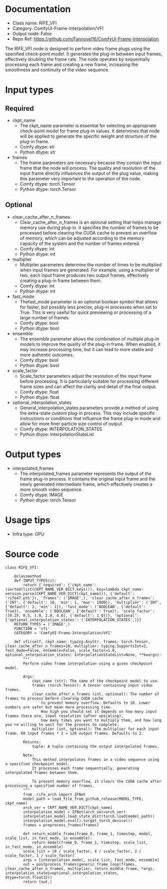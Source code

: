 # Documentation
- Class name: RIFE_VFI
- Category: ComfyUI-Frame-Interpolation/VFI
- Output node: False
- Repo Ref: https://github.com/Fannovel16/ComfyUI-Frame-Interpolation

The RIFE_VFI node is designed to perform video frame plugs using the specified check-point model. It generates the plug-in between input frames, effectively doubling the frame rate. The node operates by sequentially processing each frame and creating a new frame, increasing the smoothness and continuity of the video sequence.

# Input types
## Required
- ckpt_name
    - The ckpt_name parameter is essential for selecting an appropriate check-point model for frame plug-in values. It determines that node will be applied to generate the specific weight and structure of the plug-in frame.
    - Comfy dtype: str
    - Python dtype: str
- frames
    - The frame parameters are necessary because they contain the input frame that the node will process. The quality and resolution of the input frame directly influences the output of the plug value, making this parameter very important to the operation of the node.
    - Comfy dtype: torch.Tensor
    - Python dtype: torch.Tensor
## Optional
- clear_cache_after_n_frames
    - Clear_cache_after_n_frames is an optional setting that helps manage memory use during plug-in. It specifies the number of frames to be processed before clearing the CUDA cache to prevent an overflow of memory, which can be adjusted according to the memory capacity of the system and the number of frames entered.
    - Comfy dtype: int
    - Python dtype: int
- multiplier
    - Multiplier parameters determine the number of times to be multiplied when input frames are generated. For example, using a multiplier of two, each input frame produces two output frames, effectively creating a plug-in frame between them.
    - Comfy dtype: int
    - Python dtype: int
- fast_mode
    - Thefast_mode parameter is an optional boolean symbol that allows for faster, but possibly less precise, plug-in processes when set to True. This is very useful for quick previewing or processing of a large number of frames.
    - Comfy dtype: bool
    - Python dtype: bool
- ensemble
    - The ensemble parameter allows the combination of multiple plug-in models to improve the quality of the plug-in frame. When enabled, it may increase processing time, but it can lead to more stable and more authentic outcomes.
    - Comfy dtype: bool
    - Python dtype: bool
- scale_factor
    - Scale_factor parameters adjust the resolution of the input frame before processing. It is particularly suitable for processing different frame sizes and can affect the clarity and detail of the final output.
    - Comfy dtype: float
    - Python dtype: float
- optional_interpolation_states
    - General_interpolation_states parameters provide a method of using the extra-state custom plug-in process. This may include specific instructions or conditions that influence the frame plug-in mode and allow for more finer particle size control of output.
    - Comfy dtype: INTERPOLATION_STATES
    - Python dtype: InterpolationStateList

# Output types
- interpolated_frames
    - The interpolated_frames parameter represents the output of the frame plug-in process. It contains the original input frame and the newly generated intermediate frame, which effectively creates a more smooth video sequence.
    - Comfy dtype: IMAGE
    - Python dtype: torch.Tensor

# Usage tips
- Infra type: GPU

# Source code
```
class RIFE_VFI:

    @classmethod
    def INPUT_TYPES(s):
        return {'required': {'ckpt_name': (sorted(list(CKPT_NAME_VER_DICT.keys()), key=lambda ckpt_name: version.parse(CKPT_NAME_VER_DICT[ckpt_name])), {'default': 'rife47.pth'}), 'frames': ('IMAGE',), 'clear_cache_after_n_frames': ('INT', {'default': 10, 'min': 1, 'max': 1000}), 'multiplier': ('INT', {'default': 2, 'min': 1}), 'fast_mode': ('BOOLEAN', {'default': True}), 'ensemble': ('BOOLEAN', {'default': True}), 'scale_factor': ([0.25, 0.5, 1.0, 2.0, 4.0], {'default': 1.0})}, 'optional': {'optional_interpolation_states': ('INTERPOLATION_STATES',)}}
    RETURN_TYPES = ('IMAGE',)
    FUNCTION = 'vfi'
    CATEGORY = 'ComfyUI-Frame-Interpolation/VFI'

    def vfi(self, ckpt_name: typing.AnyStr, frames: torch.Tensor, clear_cache_after_n_frames=10, multiplier: typing.SupportsInt=2, fast_mode=False, ensemble=False, scale_factor=1.0, optional_interpolation_states: InterpolationStateList=None, **kwargs):
        """
        Perform video frame interpolation using a given checkpoint model.
    
        Args:
            ckpt_name (str): The name of the checkpoint model to use.
            frames (torch.Tensor): A tensor containing input video frames.
            clear_cache_after_n_frames (int, optional): The number of frames to process before clearing CUDA cache
                to prevent memory overflow. Defaults to 10. Lower numbers are safer but mean more processing time.
                How high you should set it depends on how many input frames there are, input resolution (after upscaling),
                how many times you want to multiply them, and how long you're willing to wait for the process to complete.
            multiplier (int, optional): The multiplier for each input frame. 60 input frames * 2 = 120 output frames. Defaults to 2.
    
        Returns:
            tuple: A tuple containing the output interpolated frames.
    
        Note:
            This method interpolates frames in a video sequence using a specified checkpoint model. 
            It processes each frame sequentially, generating interpolated frames between them.
    
            To prevent memory overflow, it clears the CUDA cache after processing a specified number of frames.
        """
        from .rife_arch import IFNet
        model_path = load_file_from_github_release(MODEL_TYPE, ckpt_name)
        arch_ver = CKPT_NAME_VER_DICT[ckpt_name]
        interpolation_model = IFNet(arch_ver=arch_ver)
        interpolation_model.load_state_dict(torch.load(model_path))
        interpolation_model.eval().to(get_torch_device())
        frames = preprocess_frames(frames)

        def return_middle_frame(frame_0, frame_1, timestep, model, scale_list, in_fast_mode, in_ensemble):
            return model(frame_0, frame_1, timestep, scale_list, in_fast_mode, in_ensemble)
        scale_list = [8 / scale_factor, 4 / scale_factor, 2 / scale_factor, 1 / scale_factor]
        args = [interpolation_model, scale_list, fast_mode, ensemble]
        out = postprocess_frames(generic_frame_loop(frames, clear_cache_after_n_frames, multiplier, return_middle_frame, *args, interpolation_states=optional_interpolation_states, dtype=torch.float32))
        return (out,)
```